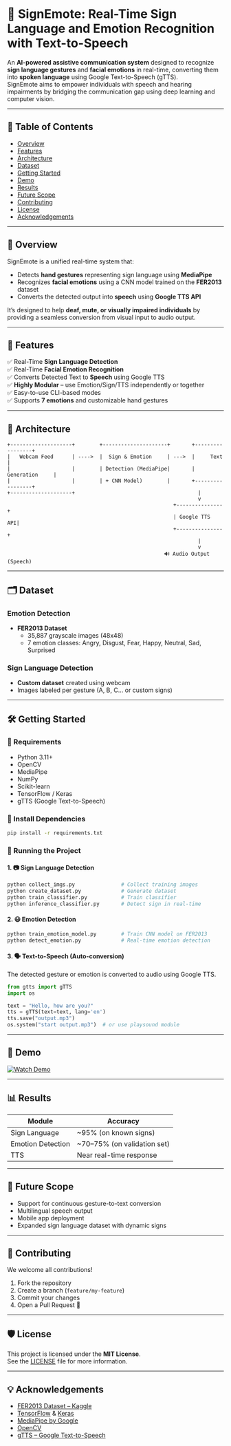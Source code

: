 
# 👋 SignEmote: Real-Time Sign Language and Emotion Recognition with Text-to-Speech  

An **AI-powered assistive communication system** designed to recognize **sign language gestures** and **facial emotions** in real-time, converting them into **spoken language** using Google Text-to-Speech (gTTS).  
SignEmote aims to empower individuals with speech and hearing impairments by bridging the communication gap using deep learning and computer vision.

---

## 📌 Table of Contents
- [Overview](#overview)
- [Features](#features)
- [Architecture](#architecture)
- [Dataset](#dataset)
- [Getting Started](#getting-started)
- [Demo](#demo)
- [Results](#results)
- [Future Scope](#future-scope)
- [Contributing](#contributing)
- [License](#license)
- [Acknowledgements](#acknowledgements)

---

## 📖 Overview

SignEmote is a unified real-time system that:
- Detects **hand gestures** representing sign language using **MediaPipe**
- Recognizes **facial emotions** using a CNN model trained on the **FER2013** dataset
- Converts the detected output into **speech** using **Google TTS API**

It’s designed to help **deaf, mute, or visually impaired individuals** by providing a seamless conversion from visual input to audio output.

---

## 🚀 Features

✅ Real-Time **Sign Language Detection**  
✅ Real-Time **Facial Emotion Recognition**  
✅ Converts Detected Text to **Speech** using Google TTS  
✅ **Highly Modular** – use Emotion/Sign/TTS independently or together  
✅ Easy-to-use CLI-based modes  
✅ Supports **7 emotions** and customizable hand gestures

---

## 🧠 Architecture

```
+--------------------+        +---------------------+       +-----------------+
|   Webcam Feed      | ---->  |  Sign & Emotion     | --->  |     Text        |
|                    |        | Detection (MediaPipe|       |  Generation     |
|                    |        | + CNN Model)        |       +-----------------+
+--------------------+                                        |
                                                              v
                                                      +---------------+
                                                      | Google TTS API|
                                                      +---------------+
                                                              |
                                                              v
                                                   🔊 Audio Output (Speech)
```

---

## 🗂 Dataset

### Emotion Detection
- **FER2013 Dataset**
  - 35,887 grayscale images (48x48)
  - 7 emotion classes: Angry, Disgust, Fear, Happy, Neutral, Sad, Surprised

### Sign Language Detection
- **Custom dataset** created using webcam
- Images labeled per gesture (A, B, C... or custom signs)

---

## 🛠 Getting Started

### 🔧 Requirements
- Python 3.11+
- OpenCV
- MediaPipe
- NumPy
- Scikit-learn
- TensorFlow / Keras
- gTTS (Google Text-to-Speech)

### 🔽 Install Dependencies
```bash
pip install -r requirements.txt
```

### 🏁 Running the Project

#### 1. 📷 Sign Language Detection
```bash
python collect_imgs.py               # Collect training images
python create_dataset.py             # Generate dataset
python train_classifier.py           # Train classifier
python inference_classifier.py       # Detect sign in real-time
```

#### 2. 😃 Emotion Detection
```bash
python train_emotion_model.py        # Train CNN model on FER2013
python detect_emotion.py             # Real-time emotion detection
```

#### 3. 🗣 Text-to-Speech (Auto-conversion)
The detected gesture or emotion is converted to audio using Google TTS.
```python
from gtts import gTTS
import os

text = "Hello, how are you?"
tts = gTTS(text=text, lang='en')
tts.save("output.mp3")
os.system("start output.mp3")  # or use playsound module
```

---

## 🎥 Demo

[![Watch Demo](https://img.youtube.com/vi/MJCSjXepaAM/0.jpg)](https://www.youtube.com/watch?v=MJCSjXepaAM)

---

## 📊 Results

| Module               | Accuracy        |
|----------------------|-----------------|
| Sign Language        | ~95% (on known signs) |
| Emotion Detection    | ~70–75% (on validation set) |
| TTS                  | Near real-time response |

---

## 🔭 Future Scope
- Support for continuous gesture-to-text conversion
- Multilingual speech output
- Mobile app deployment
- Expanded sign language dataset with dynamic signs

---

## 🤝 Contributing

We welcome all contributions!

1. Fork the repository  
2. Create a branch (`feature/my-feature`)  
3. Commit your changes  
4. Open a Pull Request 🚀

---

## 🛡 License

This project is licensed under the **MIT License**.  
See the [LICENSE](LICENSE) file for more information.

---

## 💡 Acknowledgements

- [FER2013 Dataset – Kaggle](https://www.kaggle.com/datasets/msambare/fer2013)  
- [TensorFlow](https://www.tensorflow.org/) & [Keras](https://keras.io/)  
- [MediaPipe by Google](https://mediapipe.dev/)  
- [OpenCV](https://opencv.org/)  
- [gTTS – Google Text-to-Speech](https://pypi.org/project/gTTS/)
